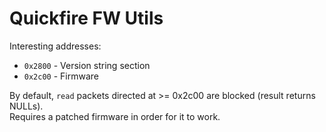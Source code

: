 # Quickfire FW Utils

Interesting addresses:

- `0x2800` - Version string section
- `0x2c00` - Firmware

By default, `read` packets directed at >= 0x2c00 are blocked (result returns NULLs).  
Requires a patched firmware in order for it to work.

